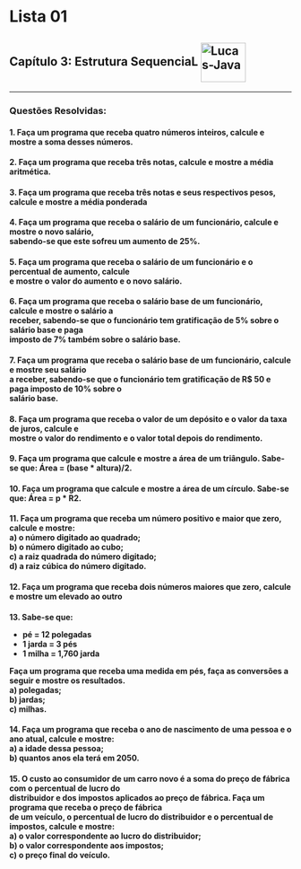 <h1>Lista 01</h1>
<h2>Capítulo 3: Estrutura SequenciaL <img align="center" alt="Lucas-Java" height="70" width="80" src="https://cdn.jsdelivr.net/gh/devicons/devicon/icons/java/java-original.svg" /> </h2>
<hr>
<h3>Questões Resolvidas:</h3>

<h4>1. Faça um programa que receba quatro números inteiros, calcule e mostre a soma desses números.</h4>

<h4>2. Faça um programa que receba três notas, calcule e mostre a média aritmética.</h4>

<h4>3. Faça um programa que receba três notas e seus respectivos pesos, calcule e mostre a média ponderada</h4>

<h4>4. Faça um programa que receba o salário de um funcionário, calcule e mostre o novo salário, <br> sabendo-se
que este sofreu um aumento de 25%.</h4>

<h4>5. Faça um programa que receba o salário de um funcionário e o percentual de aumento, calcule <br> e mostre
o valor do aumento e o novo salário.</h4>

<h4>6. Faça um programa que receba o salário base de um funcionário, calcule e mostre o salário a <br> receber,
sabendo-se que o funcionário tem gratificação de 5% sobre o salário base e paga <br> imposto de 7% também
sobre o salário base.</h4>

<h4>7. Faça um programa que receba o salário base de um funcionário, calcule e mostre seu salário <br> a receber,
sabendo-se que o funcionário tem gratificação de R$ 50 e paga imposto de 10% sobre o <br> salário base.</h4>

<h4>8. Faça um programa que receba o valor de um depósito e o valor da taxa de juros, calcule e <br> mostre o
valor do rendimento e o valor total depois do rendimento.</h4>

<h4>9. Faça um programa que calcule e mostre a área de um triângulo. Sabe-se que: Área = (base * altura)/2.</h4>

<h4>10. Faça um programa que calcule e mostre a área de um círculo. Sabe-se que: Área = p * R2.</h4>

<h4>11. Faça um programa que receba um número positivo e maior que zero, calcule e mostre: <br>
a) o número digitado ao quadrado; <br>
b) o número digitado ao cubo; <br>
c) a raiz quadrada do número digitado; <br>
d) a raiz cúbica do número digitado.</h4>

<h4>12. Faça um programa que receba dois números maiores que zero, calcule e mostre um elevado ao outro</h4>

<h4>13. Sabe-se que: <br>
<ul>
  <li>pé = 12 polegadas</li> 
  <li>1 jarda = 3 pés</li> 
  <li>1 milha = 1,760 jarda</li>
</ul>
Faça um programa que receba uma medida em pés, faça as conversões a seguir e mostre os resultados. <br>
a) polegadas; <br>
b) jardas; <br>
c) milhas.</h4>

<h4>14. Faça um programa que receba o ano de nascimento de uma pessoa e o ano atual, calcule e mostre: <br>
a) a idade dessa pessoa; <br>
b) quantos anos ela terá em 2050.</h4>

<h4>15. O custo ao consumidor de um carro novo é a soma do preço de fábrica com o percentual de lucro do <br>
distribuidor e dos impostos aplicados ao preço de fábrica. Faça um programa que receba o preço de fábrica <br>
de um veículo, o percentual de lucro do distribuidor e o percentual de impostos, calcule e mostre: <br>
a) o valor correspondente ao lucro do distribuidor; <br>
b) o valor correspondente aos impostos; <br>
c) o preço final do veículo.</h4>
